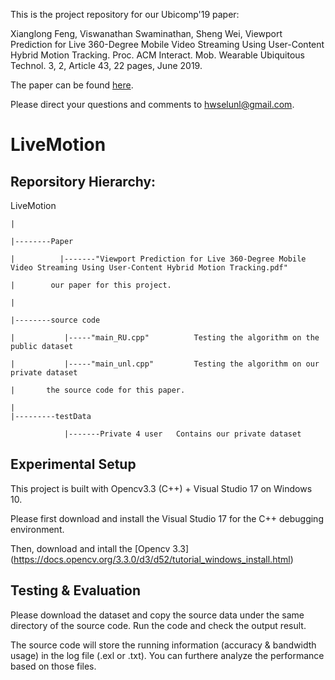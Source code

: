 This is the project repository for our Ubicomp'19 paper: 

Xianglong Feng, Viswanathan Swaminathan, Sheng Wei, Viewport Prediction for Live 360-Degree Mobile Video Streaming Using User-Content Hybrid Motion Tracking. Proc. ACM Interact. Mob. Wearable Ubiquitous Technol. 3, 2, Article 43, 22 pages, June 2019. 

The paper can be found [here](https://github.com/hwsel/LiveMotion/blob/master/paper/Viewport_Prediction_for_Live_360_Degree_Mobile_Video_Streaming_Using_User_Content_Hybrid_Motion_Tracking.pdf).

Please direct your questions and comments to hwselunl@gmail.com.

# LiveMotion

## Reporsitory Hierarchy:

LiveMotion

    |

    |--------Paper 

    |          |-------"Viewport Prediction for Live 360-Degree Mobile Video Streaming Using User-Content Hybrid Motion Tracking.pdf"

    |        our paper for this project.
    
    |
    
    |--------source code
    
    |           |-----"main_RU.cpp"          Testing the algorithm on the public dataset
    
    |           |-----"main_unl.cpp"         Testing the algorithm on our private dataset
    
    |       the source code for this paper.
    
    |
    |---------testData
    
                |-------Private 4 user   Contains our private dataset
    


## Experimental Setup

This project is built with Opencv3.3 (C++) + Visual Studio 17 on Windows 10. 

Please first download and install the Visual Studio 17 for the C++ debugging environment. 

Then, download and intall the [Opencv 3.3] (https://docs.opencv.org/3.3.0/d3/d52/tutorial_windows_install.html)

## Testing & Evaluation

Please download the dataset and copy the source data under the same directory of the source code. Run the code and check the output result.

The source code will store the running information (accuracy & bandwidth usage) in the log file (.exl or .txt). You can furthere analyze the performance based on those files.
